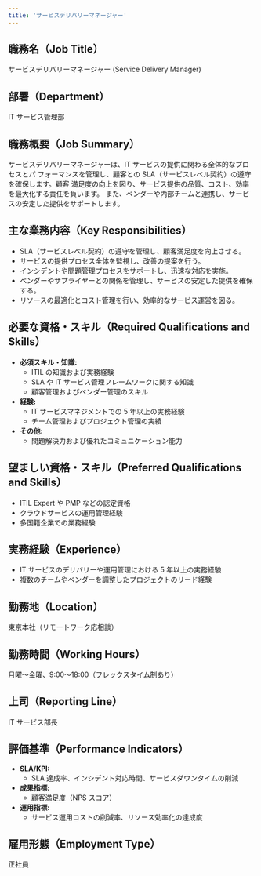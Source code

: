 ```yaml
---
title: 'サービスデリバリーマネージャー'
---
```


## 職務名（Job Title）

サービスデリバリーマネージャー (Service Delivery Manager)

## 部署（Department）

IT サービス管理部

## 職務概要（Job Summary）

サービスデリバリーマネージャーは、IT サービスの提供に関わる全体的なプロセスとパ
フォーマンスを管理し、顧客との SLA（サービスレベル契約）の遵守を確保します。顧客
満足度の向上を図り、サービス提供の品質、コスト、効率を最大化する責任を負います。
また、ベンダーや内部チームと連携し、サービスの安定した提供をサポートします。

## 主な業務内容（Key Responsibilities）

- SLA（サービスレベル契約）の遵守を管理し、顧客満足度を向上させる。
- サービスの提供プロセス全体を監視し、改善の提案を行う。
- インシデントや問題管理プロセスをサポートし、迅速な対応を実施。
- ベンダーやサプライヤーとの関係を管理し、サービスの安定した提供を確保する。
- リソースの最適化とコスト管理を行い、効率的なサービス運営を図る。

## 必要な資格・スキル（Required Qualifications and Skills）

- **必須スキル・知識:**
  - ITIL の知識および実務経験
  - SLA や IT サービス管理フレームワークに関する知識
  - 顧客管理およびベンダー管理のスキル
- **経験:**
  - IT サービスマネジメントでの 5 年以上の実務経験
  - チーム管理およびプロジェクト管理の実績
- **その他:**
  - 問題解決力および優れたコミュニケーション能力

## 望ましい資格・スキル（Preferred Qualifications and Skills）

- ITIL Expert や PMP などの認定資格
- クラウドサービスの運用管理経験
- 多国籍企業での業務経験

## 実務経験（Experience）

- IT サービスのデリバリーや運用管理における 5 年以上の実務経験
- 複数のチームやベンダーを調整したプロジェクトのリード経験

## 勤務地（Location）

東京本社（リモートワーク応相談）

## 勤務時間（Working Hours）

月曜〜金曜、9:00〜18:00（フレックスタイム制あり）

## 上司（Reporting Line）

IT サービス部長

## 評価基準（Performance Indicators）

- **SLA/KPI:**
  - SLA 達成率、インシデント対応時間、サービスダウンタイムの削減
- **成果指標:**
  - 顧客満足度（NPS スコア）
- **運用指標:**
  - サービス運用コストの削減率、リソース効率化の達成度

## 雇用形態（Employment Type）

正社員
